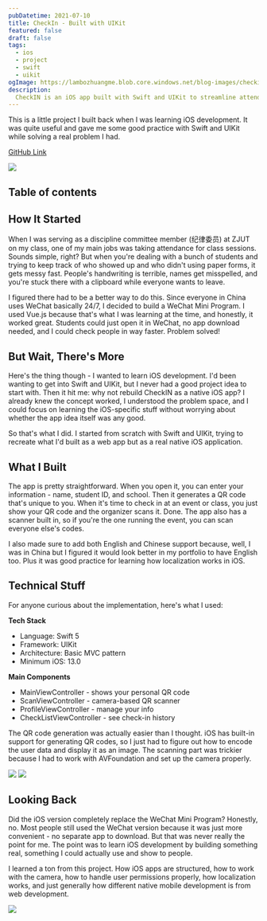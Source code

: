 ```yaml
---
pubDatetime: 2021-07-10
title: CheckIn - Built with UIKit
featured: false
draft: false
tags:
  - ios
  - project
  - swift
  - uikit
ogImage: https://lambozhuangme.blob.core.windows.net/blog-images/checkin-built-with-uikit/main-and-list.png
description:
  CheckIN is an iOS app built with Swift and UIKit to streamline attendance tracking using QR codes. Originally a WeChat Mini Program, it was redeveloped to learn iOS development.
---
```


This is a little project I built back when I was learning iOS development. It was quite useful and gave me some good practice with Swift and UIKit while solving a real problem I had.

[GitHub Link](https://github.com/Lambozhuang/CheckIN-iOS)

<img src="https://lambozhuangme.blob.core.windows.net/blog-images/checkin-built-with-uikit/main-and-list.png" />


## Table of contents


## How It Started

When I was serving as a discipline committee member (纪律委员) at ZJUT on my class, one of my main jobs was taking attendance for class sessions. Sounds simple, right? But when you're dealing with a bunch of students and trying to keep track of who showed up and who didn't using paper forms, it gets messy fast. People's handwriting is terrible, names get misspelled, and you're stuck there with a clipboard while everyone wants to leave.

I figured there had to be a better way to do this. Since everyone in China uses WeChat basically 24/7, I decided to build a WeChat Mini Program. I used Vue.js because that's what I was learning at the time, and honestly, it worked great. Students could just open it in WeChat, no app download needed, and I could check people in way faster. Problem solved!

## But Wait, There's More

Here's the thing though - I wanted to learn iOS development. I'd been wanting to get into Swift and UIKit, but I never had a good project idea to start with. Then it hit me: why not rebuild CheckIN as a native iOS app? I already knew the concept worked, I understood the problem space, and I could focus on learning the iOS-specific stuff without worrying about whether the app idea itself was any good.

So that's what I did. I started from scratch with Swift and UIKit, trying to recreate what I'd built as a web app but as a real native iOS application.

## What I Built

The app is pretty straightforward. When you open it, you can enter your information - name, student ID, and school. Then it generates a QR code that's unique to you. When it's time to check in at an event or class, you just show your QR code and the organizer scans it. Done. The app also has a scanner built in, so if you're the one running the event, you can scan everyone else's codes.

I also made sure to add both English and Chinese support because, well, I was in China but I figured it would look better in my portfolio to have English too. Plus it was good practice for learning how localization works in iOS.

## Technical Stuff

For anyone curious about the implementation, here's what I used:

**Tech Stack**
- Language: Swift 5
- Framework: UIKit
- Architecture: Basic MVC pattern
- Minimum iOS: 13.0

**Main Components**
- MainViewController - shows your personal QR code
- ScanViewController - camera-based QR scanner
- ProfileViewController - manage your info
- CheckListViewController - see check-in history

The QR code generation was actually easier than I thought. iOS has built-in support for generating QR codes, so I just had to figure out how to encode the user data and display it as an image. The scanning part was trickier because I had to work with AVFoundation and set up the camera properly.

<img src="https://lambozhuangme.blob.core.windows.net/blog-images/checkin-built-with-uikit/storyboard.png" />

<img src="https://lambozhuangme.blob.core.windows.net/blog-images/checkin-built-with-uikit/scan.png" />


## Looking Back

Did the iOS version completely replace the WeChat Mini Program? Honestly, no. Most people still used the WeChat version because it was just more convenient - no separate app to download. But that was never really the point for me. The point was to learn iOS development by building something real, something I could actually use and show to people.

I learned a ton from this project. How iOS apps are structured, how to work with the camera, how to handle user permissions properly, how localization works, and just generally how different native mobile development is from web development.

<img src="https://lambozhuangme.blob.core.windows.net/blog-images/checkin-built-with-uikit/logo.png" class="w-full sm:w-1/2" />

